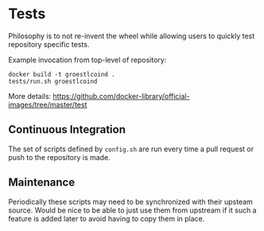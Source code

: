 # Tests

Philosophy is to not re-invent the wheel while allowing users to quickly test repository specific tests.

Example invocation from top-level of repository:

    docker build -t groestlcoind .
    tests/run.sh groestlcoind

More details: https://github.com/docker-library/official-images/tree/master/test

## Continuous Integration

The set of scripts defined by `config.sh` are run every time a pull request or push to the repository is made.

## Maintenance

Periodically these scripts may need to be synchronized with their upsteam source.  Would be nice to be able to just use them from upstream if it such a feature is added later to avoid having to copy them in place.
